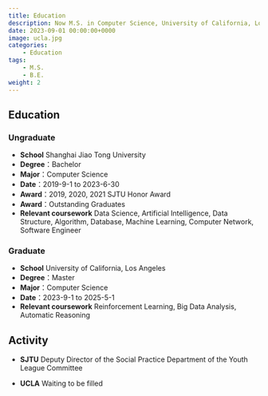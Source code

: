 ```yaml
---
title: Education
description: Now M.S. in Computer Science, University of California, Los Angeles
date: 2023-09-01 00:00:00+0000
image: ucla.jpg
categories:
    - Education
tags:
    - M.S.
    - B.E.
weight: 2  
---
```


## Education

### Ungraduate

- **School** Shanghai Jiao Tong University
- **Degree**：Bachelor
- **Major**：Computer Science
- **Date**：2019-9-1 to 2023-6-30
- **Award**：2019, 2020, 2021 SJTU Honor Award
- **Award**：Outstanding Graduates
- **Relevant coursework** Data Science, Artificial Intelligence, Data Structure, Algorithm, Database, Machine Learning, Computer Network, Software Engineer


### Graduate

- **School** University of California, Los Angeles
- **Degree**：Master
- **Major**：Computer Science
- **Date**：2023-9-1 to 2025-5-1
- **Relevant coursework** Reinforcement Learning, Big Data Analysis, Automatic Reasoning

## Activity

- **SJTU** Deputy Director of the Social Practice Department of the Youth League Committee

- **UCLA** Waiting to be filled